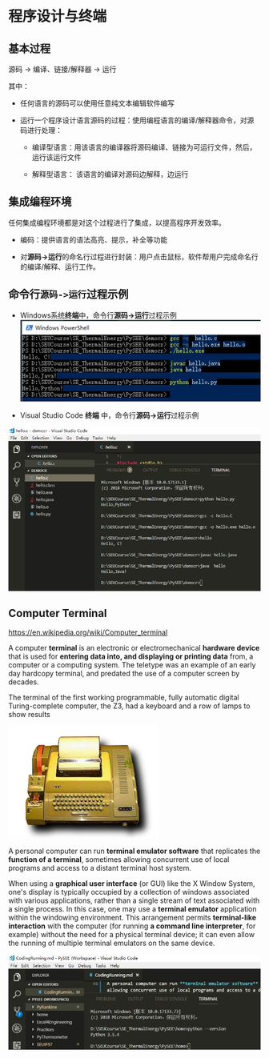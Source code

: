 
# 程序设计与终端

## 基本过程

源码 -> 编译、链接/解释器 -> 运行

其中：

* 任何语言的源码可以使用任意纯文本编辑软件编写

* 运行一个程序设计语言源码的过程：使用编程语言的编译/解释器命令，对源码进行处理：

   * 编译型语言：用该语言的编译器将源码编译、链接为可运行文件，然后，运行该运行文件

   * 解释型语言： 该语言的编译对源码边解释，边运行

## 集成编程环境

任何集成编程环境都是对这个过程进行了集成，以提高程序开发效率。

 * 编码：提供语言的语法高亮、提示，补全等功能

 * 对**源码->运行**的命名行过程进行封装：用户点击鼠标，软件帮用户完成命名行的编译/解释、运行工作。

##  命令行`源码->运行`过程示例

* Windows系统**终端**中，命令行**源码->运行**过程示例
![Window操作系统终端中，命令行运行过程示例](./codingterminal/demo-windows-shell.jpg)

* Visual Studio Code **终端** 中，命令行**源码->运行**过程示例

![Visual Studio Code **终端** 中，命令行运行过程示例](./codingterminal/demo-vscode-terminal.jpg)

## Computer Terminal

https://en.wikipedia.org/wiki/Computer_terminal

A computer **terminal** is an electronic or electromechanical **hardware device** that is used for **entering data into, and displaying or printing data** from, a computer or a computing system. The teletype was an example of an early day hardcopy terminal, and predated the use of a computer screen by decades.

The terminal of the first working programmable, fully automatic digital Turing-complete computer, the Z3, had a keyboard and a row of lamps to show results

![terminal](./codingterminal/ASR-33_1.jpg)

A personal computer can run **terminal emulator software** that replicates the **function of a terminal**, sometimes allowing concurrent use of local programs and access to a distant terminal host system.

When using a **graphical user interface** (or GUI) like the X Window System, one's display is typically occupied by a collection of windows associated with various applications, rather than a single stream of text associated with a single process. In this case, one may use a **terminal emulator** application within the windowing environment. This arrangement permits **terminal-like interaction** with the computer (for running **a command line interpreter**, for example) without the need for a physical terminal device; it can even allow the running of multiple terminal emulators on the same device.


![terminalemulator](./codingterminal/terminal-emulator.jpg)

